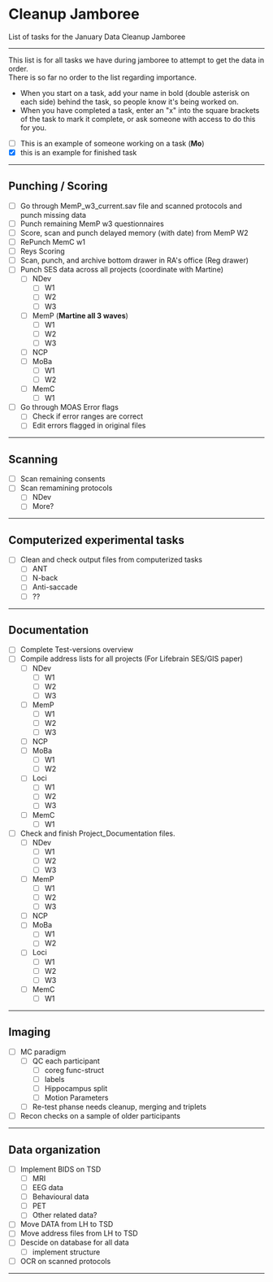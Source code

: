 # Cleanup Jamboree
List of tasks for the January Data Cleanup Jamboree

---

This list is for all tasks we have during jamboree to attempt to get the data in order.   
There is so far no order to the list regarding importance.  

- When you start on a task, add your name in bold (double asterisk on each side) behind the task, so people know it's being worked on.  
- When you have completed a task, enter an "x" into the square brackets of the task to mark it complete, or ask someone with access to do this for you.    

- [ ] This is an example of someone working on a task (**Mo**)
- [x] this is an example for finished task  

---

## Punching / Scoring  
- [ ] Go through MemP_w3_current.sav file and scanned protocols and punch missing data
- [ ] Punch remaining MemP w3 questionnaires
- [ ] Score, scan and punch delayed memory (with date) from MemP W2
- [ ] RePunch MemC w1
- [ ] Reys Scoring
- [ ] Scan, punch, and archive bottom drawer in RA's office (Reg drawer)  
- [ ] Punch SES data across all projects (coordinate with Martine)
  - [ ] NDev
    - [ ] W1
    - [ ] W2
    - [ ] W3
  - [ ] MemP (**Martine all 3 waves**)
    - [ ] W1
    - [ ] W2
    - [ ] W3
  - [ ] NCP
  - [ ] MoBa
    - [ ] W1
    - [ ] W2
  - [ ] MemC
    - [ ] W1
- [ ] Go through MOAS Error flags
  - [ ] Check if error ranges are correct
  - [ ] Edit errors flagged in original files
---

## Scanning  
- [ ] Scan remaining consents
- [ ] Scan remamining protocols 
  - [ ] NDev
  - [ ] More?
---

## Computerized experimental tasks
- [ ] Clean and check output files from computerized tasks
  - [ ] ANT
  - [ ] N-back
  - [ ] Anti-saccade
  - [ ] ??
---

## Documentation  
- [ ] Complete Test-versions overview
- [ ] Compile address lists for all projects (For Lifebrain SES/GIS paper)
  - [ ] NDev
    - [ ] W1
    - [ ] W2
    - [ ] W3
  - [ ] MemP
    - [ ] W1
    - [ ] W2
    - [ ] W3
  - [ ] NCP
  - [ ] MoBa
    - [ ] W1
    - [ ] W2
  - [ ] Loci
    - [ ] W1
    - [ ] W2
    - [ ] W3
  - [ ] MemC
    - [ ] W1
- [ ] Check and finish Project_Documentation files.
  - [ ] NDev
    - [ ] W1
    - [ ] W2
    - [ ] W3
  - [ ] MemP
    - [ ] W1
    - [ ] W2
    - [ ] W3
  - [ ] NCP
  - [ ] MoBa
    - [ ] W1
    - [ ] W2
  - [ ] Loci
    - [ ] W1
    - [ ] W2
    - [ ] W3
  - [ ] MemC
    - [ ] W1
---


## Imaging
- [ ] MC paradigm
  - [ ] QC each participant
    - [ ] coreg func-struct
    - [ ] labels
    - [ ] Hippocampus split
    - [ ] Motion Parameters
  - [ ] Re-test phanse needs cleanup, merging and triplets
- [ ] Recon checks on a sample of older participants
---

## Data organization
- [ ] Implement BIDS on TSD
  - [ ] MRI
  - [ ] EEG data
  - [ ] Behavioural data
  - [ ] PET
  - [ ] Other related data?
- [ ] Move DATA from LH to TSD
- [ ] Move address files from LH to TSD
- [ ] Descide on database for all data
  - [ ] implement structure
- [ ] OCR on scanned protocols
---
